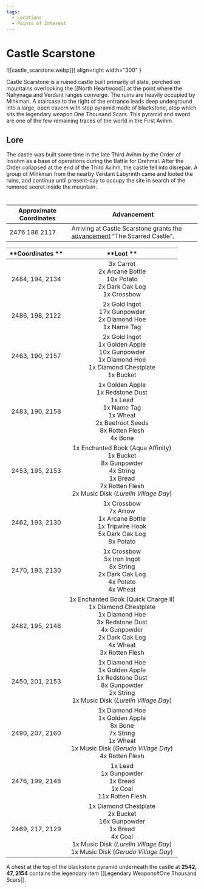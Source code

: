 ```yaml
---
tags:
  - Locations
  - Points of Interest
---
```


# Castle Scarstone

![[castle_scarstone.webp]]{ align=right width="300" }

Castle Scarstone is a ruined castle built primarily of slate, perched on mountains overlooking the [[North Heartwood]] at the point where the Nahynaga and Verdant ranges converge. The ruins are heavily occupied by Mihkmari. A staircase to the right of the entrance leads deep underground into a large, open cavern with step pyramid made of blackstone, atop which sits the legendary weapon One Thousand Scars. This pyramid and sword are one of the few remaining traces of the world in the First Avihm.

## Lore

The castle was built some time in the late Third Avihm by the Order of Insohm as a base of operations during the Battle for Drehmal. After the Order collapsed at the end of the Third Avihm, the castle fell into disrepair. A group of Mihkmari from the nearby Verdant Labyrinth came and looted the ruins, and continue until present-day to occupy the site in search of the rumored secret inside the mountain.

#

| Approximate Coordinates | Advancement |
| --- | --- |
| 2476 186 2117 | Arriving at Castle Scarstone grants the [advancement](/Advancements) "The Scarred Castle". |

| **Coordinates ** |                                                                                   **Loot **                                                                                   |
|:----------------:|:-----------------------------------------------------------------------------------------------------------------------------------------------------------------------------:|
| 2484, 194, 2134  | 3x Carrot <br>2x Arcane Bottle <br>10x Potato <br>2x Dark Oak Log <br>1x Crossbow                                                                                             |
| 2486, 198, 2122  | 2x Gold Ingot<br>17x Gunpowder<br>2x Diamond Hoe<br>1x Name Tag                                                                                                               |
| 2463, 190, 2157  | 2x Gold Ingot <br>1x Golden Apple <br>10x Gunpowder <br>1x Diamond Hoe <br>1x Diamond Chestplate <br>1x Bucket                                                                |
| 2483, 190, 2158  | 1x Golden Apple <br>1x Redstone Dust <br>1x Lead <br>1x Name Tag <br>1x Wheat <br>2x Beetroot Seeds <br>8x Rotten Flesh <br>4x Bone                                           |
| 2453, 195, 2153  | 1x Enchanted Book (Aqua Affinity) <br>1x Bucket <br>8x Gunpowder <br>4x String <br>1x Bread <br>7x Rotten Flesh <br>2x Music Disk (*Lurelin Village Day*)                       |
| 2462, 193, 2130  | 1x Crossbow <br>7x Arrow <br>1x Arcane Bottle <br>1x Tripwire Hook <br>5x Dark Oak Log <br>8x Potato                                                                          |
| 2470, 193, 2130  | 1x Crossbow <br>5x Iron Ingot <br>8x String <br>2x Dark Oak Log <br>4x Potato <br>4x Wheat                                                                                    |
| 2482, 195, 2148  | 1x Enchanted Book (Quick Charge II) <br>1x Diamond Chestplate <br>1x Diamond Hoe <br>3x Redstone Dust <br>4x Gunpowder <br>2x Dark Oak Log <br>4x Wheat <br>3x Rotten Flesh   |
| 2450, 201, 2153  | 1x Diamond Hoe <br>1x Golden Apple <br>1x Redstone Dust <br>8x Gunpowder <br>2x String <br>1x Music Disk (*Lurelin Village Day*)                                                |
| 2490, 207, 2160  | 1x Diamond Hoe <br>1x Golden Apple <br>8x Bone <br>7x String <br>1x Wheat <br>1x Music Disk (*Gerudo Village Day*) <br>4x Rotten Flesh                                          |
| 2476, 199, 2148  | 1x Lead <br>1x Gunpowder <br>1x Bread <br>1x Coal <br>11x Rotten Flesh                                                                                                        |
| 2469, 217, 2129  | 1x Diamond Chestplate <br>2x Bucket <br>16x Gunpowder <br>1x Bread <br>4x Coal <br>1x Music Disk (*Lurelin Village Day*) <br>1x Music Disk (*Gerudo Village Day*)                 |

A chest at the top of the blackstone pyramid underneath the castle at **2542, 47, 2154** contains the legendary item [[Legendary Weapons#One Thousand Scars]].

